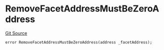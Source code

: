 # RemoveFacetAddressMustBeZeroAddress
[Git Source](https://github.com/thrackle-io/Tron/blob/afc52571532b132ea1dea91ad1d1f1af07381e8a/src/economic/ruleProcessor/nontagged/RuleProcessorDiamondLib.sol)


```solidity
error RemoveFacetAddressMustBeZeroAddress(address _facetAddress);
```

